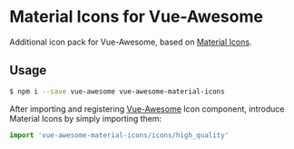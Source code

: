 # Material Icons for Vue-Awesome

Additional icon pack for Vue-Awesome, based on [Material Icons](https://material.io/tools/icons/).

## Usage

```bash
$ npm i --save vue-awesome vue-awesome-material-icons
```

After importing and registering [Vue-Awesome](https://github.com/Justineo/vue-awesome) Icon component, introduce Material Icons by simply importing them:

```js
import 'vue-awesome-material-icons/icons/high_quality'
```
